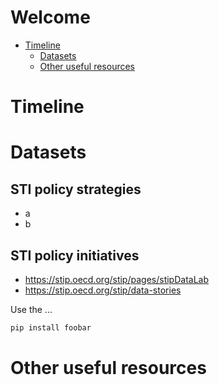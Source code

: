 # Welcome

- [Timeline](#Timeline)  
  - [Datasets](#Datasets)  
  - [Other useful resources](#Other)   
<a name="headers"/>

# Timeline

# Datasets

## STI policy strategies

- a
- b

## STI policy initiatives
- https://stip.oecd.org/stip/pages/stipDataLab
- https://stip.oecd.org/stip/data-stories

Use the ...

```bash
pip install foobar
```

# Other useful resources
